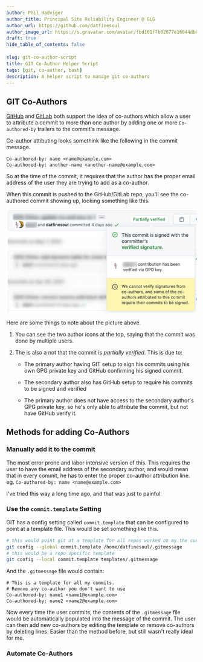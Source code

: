 ```yaml
---
author: Phil Hadviger
author_title: Principal Site Reliability Engineer @ GLG
author_url: https://github.com/datfinesoul
author_image_url: https://s.gravatar.com/avatar/fbd101f7b02677e16044db00640c727f?s=80
draft: true
hide_table_of_contents: false

slug: git-co-author-script
title: GIT Co-Author Helper Script
tags: [git, co-author, bash]
description: A helper script to manage git co-authors
---
```


## GIT Co-Authors 

[GitHub](https://docs.github.com/en/github/committing-changes-to-your-project/creating-a-commit-with-multiple-authors#creating-co-authored-commits-on-github) and [GitLab](https://gitlab.com/gitlab-org/gitlab-foss/-/merge_requests/17919) both support the idea of co-authors which allow a user to attribute a commit to more than one author by adding one or more `Co-authored-by` trailers to the commit's message.

Co-author attibuting looks somethink like the following in the commit message.

```text
Co-authored-by: name <name@example.com>
Co-authored-by: another-name <another-name@example.com>
```

So at the time of the commit, it requires that the author has the proper email address of the user they are trying to add as a co-author.

When this commit is pushed to the GitHub/GitLab repo, you'll see the co-authored commit showing up, looking something like this.

![image-20210515202831524](2021-05-15-git-co-authors.assets/image-20210515202831524.png)

Here are some things to note about the picture above.

1. You can see the two author icons at the top, saying that the commit was done by multiple users.

2. The is also a not that the commit is *partially verified*.  This is due to:

   - The primary author having GIT setup to sign his commits using his own GPG private key and GitHub confirming his signed commit.

   - The secondary author also has GitHub setup to require his commits to be signed and verified
   - The primary author does not have access to the secondary author's GPG private key, so he's only able to attribute the commit, but not have GitHub verify it.

## Methods for adding Co-Authors

### Manually add it to the commit

The most error prone and labor intensive version of this.  This requires the user to have the email address of the secondary author, and would mean that in every commit, he has to enter the proper co-author attribution line.  eg. `Co-authored-by: name <name@example.com>`

I've tried this way a long time ago, and that was just to painful.

### Use the `commit.template` Setting

GIT has a config setting called `commit.template` that can be configured to point at a template file.  This would be set something like this.

```bash
# this would point git at a template for all repos worked on my the current user
git config --global commit.template /home/datfinesoul/.gitmessage
# this would be a repo specific template
git config --local commit.template templates/.gitmessage
```

And the `.gitmessage` file would contain:

```text
# This is a template for all my commits.
# Remove any co-author you don't want to use
Co-authored-by: name1 <name1@example.com>
Co-authored-by: name2 <name2@example.com>
```

Now every time the user commits, the contents of the `.gitmessage` file would be automatically populated into the message of the commit.  The user can then add new co-authors by editing the template or remove co-authors by deleting lines.  Easier than the method before, but still wasn't really ideal for me.

### Automate Co-Authors

